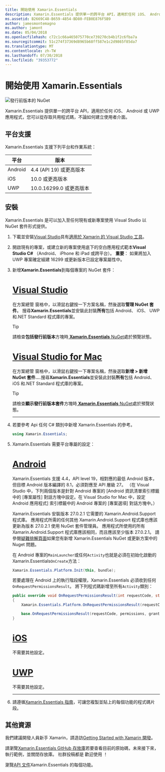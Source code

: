 ```yaml
---
title: 開始使用 Xamarin.Essentials
description: Xamarin.Essentials 提供單一的跨平台 API，適用於任何 iOS、 Android 或 UWP 應用程式，您可以從存取共用程式碼，不論如何建立使用者介面。
ms.assetid: B2669C48-B659-4854-BD80-FEB0E876F5B9
author: jamesmontemagno
ms.author: jamont
ms.date: 05/04/2018
ms.openlocfilehash: c72c1c66a465075770ce739270cb4b1f2c6fba7a
ms.sourcegitcommit: 51c274f37369d8965b68ff587e1c2d9865f85da7
ms.translationtype: MT
ms.contentlocale: zh-TW
ms.lasthandoff: 07/30/2018
ms.locfileid: "39353772"
---
```

# <a name="get-started-with-xamarinessentials"></a>開始使用 Xamarin.Essentials

![發行前版本的 NuGet](~/media/shared/pre-release.png)

Xamarin.Essentials 提供單一的跨平台 API，適用於任何 iOS、 Android 或 UWP 應用程式，您可以從存取共用程式碼，不論如何建立使用者介面。

## <a name="platform-support"></a>平台支援

Xamarin.Essentials 支援下列平台和作業系統：

| 平台 | 版本 |
| --- | --- |
| Android | 4.4 (API 19) 或更高版本 |
| iOS |10.0 或更高版本 |
| UWP | 10.0.16299.0 或更高版本 |

## <a name="installation"></a>安裝

Xamarin.Essentials 是可以加入至任何現有或新專案使用 Visual Studio 以 NuGet 套件形式提供。

1. 下載並安裝[Visual Studio](http://visualstudio.com)具有[適用於 Xamarin 的 Visual Studio 工具](~/cross-platform/get-started/installation/index.md)。

2. 開啟現有的專案，或建立新的專案使用底下的空白應用程式範本**Visual Studio C#** （Android、 iPhone 和 iPad 或跨平台）。 **重要**： 如果將加入 UWP 專案確定組建 16299 或更新版本已設定專案屬性中。

3. 新增**Xamarin.Essentials**到每個專案的 NuGet 套件：

    # <a name="visual-studiotabwindows"></a>[Visual Studio](#tab/windows)

    在方案總管 窗格中，以滑鼠右鍵按一下方案名稱，然後選取**管理 NuGet 套件**。 搜尋**Xamarin.Essentials**並安裝此封裝**所有**包括 Android、 iOS、 UWP 和.NET Standard 程式庫的專案。

    > [!TIP]
    > 請檢查**包括發行前版本**方塊時[ **Xamarin.Essentials** NuGet](https://www.nuget.org/packages/Xamarin.Essentials)處於預覽狀態。

    # <a name="visual-studio-for-mactabmacos"></a>[Visual Studio for Mac](#tab/macos)

    在方案總管 窗格中，以滑鼠右鍵按一下專案名稱，然後選取**新增 > 新增 NuGet 套件...**.搜尋**Xamarin.Essentials**並安裝此封裝**所有**包括 Android、 iOS 和.NET Standard 程式庫的專案。

    > [!TIP]
    > 請檢查**顯示發行前版本套件**方塊時[ **Xamarin.Essentials** NuGet](https://www.nuget.org/packages/Xamarin.Essentials)處於預覽狀態。

    -----

4. 若要參考 Api 任何 C# 類別中新增 Xamarin.Essentials 的參考。

    ```csharp
    using Xamarin.Essentials;
    ```

5. Xamarin.Essentials 需要平台專屬的設定：

    # <a name="androidtabandroid"></a>[Android](#tab/android)

    Xamarin.Essentials 支援 4.4，API level 19，相對應的最低 Android 版本，但目標 Android 版本編譯的 8.1，必須對應至 API 層級 27。 （在 Visual Studio 中，下列兩個版本是針對 Android 專案的 [Android 資訊清單索引標籤中的 [專案屬性] 對話方塊中設定。在 Visual Studio for Mac 中，設定 Android 應用程式] 索引標籤中的 Android 專案的 [專案選項] 對話方塊中。） 
    
    Xamarin.Essentials 安裝版本 27.0.2.1 它需要的 Xamarin.Android.Support 程式庫。 應用程式所需的任何其他 Xamarin.Android.Support 程式庫也應該更新為版本 27.0.2.1 使用 NuGet 套件管理員。 應用程式所使用的所有 Xamarin.Android.Support 程式庫應該相同，而且應該至少版本 27.0.2.1。 請參閱[疑難排解頁面](troubleshooting.md)如果您有新增 Xamarin.Essentials NuGet 或更新方案中的 Nuget 問題。

    在 Android 專案的`MainLauncher`或任何`Activity`也就是必須在初始化啟動的 Xamarin.Essentials`OnCreate`方法：

    ```csharp
    Xamarin.Essentials.Platform.Init(this, bundle);
    ```

    若要處理在 Android 上的執行階段權限，Xamarin.Essentials 必須收到任何`OnRequestPermissionsResult`。 將下列程式碼新增至所有`Activity`類別：

    ```csharp
    public override void OnRequestPermissionsResult(int requestCode, string[] permissions, [GeneratedEnum] Android.Content.PM.Permission[] grantResults)
    {
        Xamarin.Essentials.Platform.OnRequestPermissionsResult(requestCode, permissions, grantResults);

        base.OnRequestPermissionsResult(requestCode, permissions, grantResults);
    }
    ```

    # <a name="iostabios"></a>[iOS](#tab/ios)

    不需要其他設定。

    # <a name="uwptabuwp"></a>[UWP](#tab/uwp)

    不需要其他設定。

    -----

6. 請遵循[Xamarin.Essentials 指南](index.md)，可讓您複製並貼上的每個功能的程式碼片段。

## <a name="other-resources"></a>其他資源

我們建議開發人員新手 Xamarin，請造訪[Getting Started with Xamarin 開發](~/cross-platform/getting-started/index.md)。

請瀏覽[Xamarin.Essentials GitHub 存放庫](http://github.com/xamarin/Essentials)若要查看目前的原始碼，未來接下來，執行範例，並關閉存放庫。 社群投稿都是 歡迎使用 ！

瀏覽[API 文件](xref:Xamarin.Essentials)Xamarin.Essentials 的每個功能。

